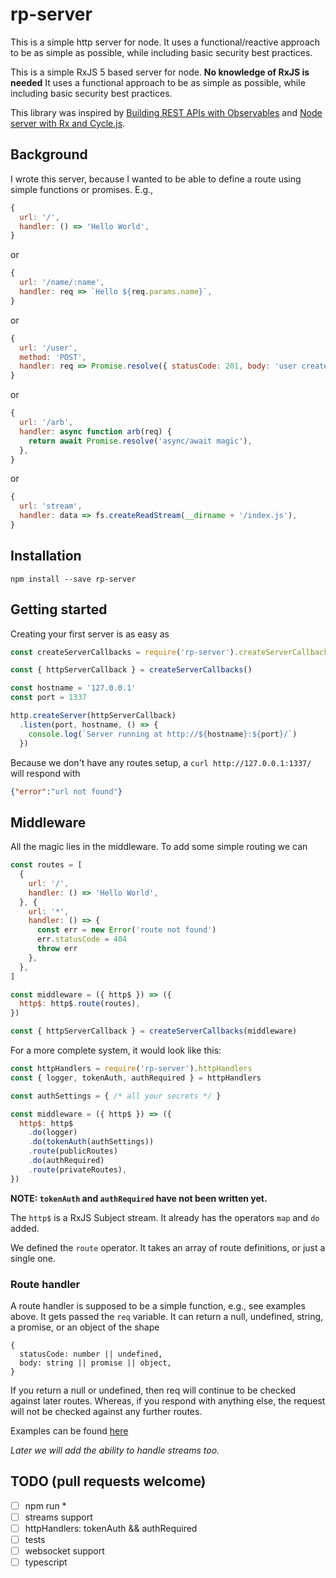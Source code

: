 # rp-server

This is a simple http server for node.
It uses a functional/reactive approach to be as simple as possible,
while including basic security best practices.

This is a simple RxJS 5 based server for node.
**No knowledge of RxJS is needed**
It uses a functional approach to be as simple as possible,
while including basic security best practices.

This library was inspired by
[Building REST APIs with Observables](https://glebbahmutov.com/blog/node-server-with-rx-and-cycle/)
and
[Node server with Rx and Cycle.js](https://glebbahmutov.com/blog/node-server-with-rx-and-cycle/).

## Background

I wrote this server, because I wanted to be able to define a route using simple functions or promises.
E.g.,

```javascript
{
  url: '/',
  handler: () => 'Hello World',
}
```

or

```javascript
{
  url: '/name/:name',
  handler: req => `Hello ${req.params.name}`,
}
```

or

```javascript
{
  url: '/user',
  method: 'POST',
  handler: req => Promise.resolve({ statusCode: 201, body: 'user created' }),
}
```

or

```javascript
{
  url: '/arb',
  handler: async function arb(req) {
    return await Promise.resolve('async/await magic'),
  },
}
```

or

```javascript
{
  url: 'stream',
  handler: data => fs.createReadStream(__dirname + '/index.js'),  
}
```

## Installation

```
npm install --save rp-server
```

## Getting started

Creating your first server is as easy as

```javascript
const createServerCallbacks = require('rp-server').createServerCallbacks

const { httpServerCallback } = createServerCallbacks()

const hostname = '127.0.0.1'
const port = 1337

http.createServer(httpServerCallback)
  .listen(port, hostname, () => {
    console.log(`Server running at http://${hostname}:${port}/`)
  })
```

Because we don't have any routes setup, a `curl http://127.0.0.1:1337/` will respond with

```json
{"error":"url not found"}
```

## Middleware

All the magic lies in the middleware.
To add some simple routing we can

```javascript
const routes = [
  {
    url: '/',
    handler: () => 'Hello World',
  }, {
    url: '*',
    handler: () => {
      const err = new Error('route not found')
      err.statusCode = 404
      throw err
    },
  },
]

const middleware = ({ http$ }) => ({
  http$: http$.route(routes),
})

const { httpServerCallback } = createServerCallbacks(middleware)
```

For a more complete system, it would look like this:

```javascript
const httpHandlers = require('rp-server').httpHandlers
const { logger, tokenAuth, authRequired } = httpHandlers

const authSettings = { /* all your secrets */ }

const middleware = ({ http$ }) => ({
  http$: http$
    .do(logger)
    .do(tokenAuth(authSettings))
    .route(publicRoutes)
    .do(authRequired)
    .route(privateRoutes),
})
```

**NOTE: `tokenAuth` and `authRequired` have not been written yet.**

The `http$` is a RxJS Subject stream.
It already has the operators `map` and `do` added.

We defined the `route` operator.
It takes an array of route definitions, or just a single one.

### Route handler

A route handler is supposed to be a simple function, e.g., see examples above.
It gets passed the `req` variable.
It can return a null, undefined, string, a promise, or an object of the shape

```
{
  statusCode: number || undefined,
  body: string || promise || object,
}
```

If you return a null or undefined, then req will continue to be checked against later routes.
Whereas, if you respond with anything else, the request will not be checked against any further routes.

Examples can be found [here](example/otherRoutes.js)

*Later we will add the ability to handle streams too.*

## TODO (pull requests welcome)

* [ ] npm run *
* [ ] streams support
* [ ] httpHandlers: tokenAuth && authRequired
* [ ] tests
* [ ] websocket support
* [ ] typescript
